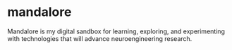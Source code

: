 # mandalore
Mandalore is my digital sandbox for learning, exploring, and experimenting with technologies that will advance neuroengineering research.
